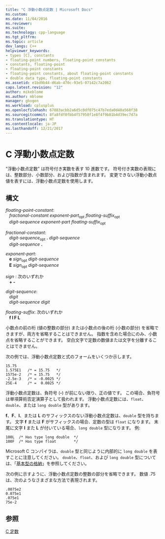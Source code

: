 ```yaml
---
title: "C 浮動小数点定数 | Microsoft Docs"
ms.custom: 
ms.date: 11/04/2016
ms.reviewer: 
ms.suite: 
ms.technology: cpp-language
ms.tgt_pltfrm: 
ms.topic: article
dev_langs: C++
helpviewer_keywords:
- types [C], constants
- floating-point numbers, floating-point constants
- constants, floating-point
- floating-point constants
- floating-point constants, about floating-point constants
- double data type, floating-point constants
ms.assetid: e1bd9b44-d6ab-470c-93e5-07142c7a2062
caps.latest.revision: "12"
author: mikeblome
ms.author: mblome
manager: ghogen
ms.workload: cplusplus
ms.openlocfilehash: 67883acbb2a6d5c0df075c47b7eda0d40a568f38
ms.sourcegitcommit: 8fa8fdf0fbb4f57950f1e8f4f9b81b4d39ec7d7a
ms.translationtype: HT
ms.contentlocale: ja-JP
ms.lasthandoff: 12/21/2017
---
```

# <a name="c-floating-point-constants"></a>C 浮動小数点定数
"浮動小数点定数" は符号付き実数を表す 10 進数です。 符号付き実数の表現には、整数部分、小数部分、および指数が含まれます。 変更できない浮動小数点値を表すには、浮動小数点定数を使用します。  
  
## <a name="syntax"></a>構文  
 *floating-point-constant*:  
 &nbsp;&nbsp; *fractional-constant exponent-part*<sub>opt</sub> *floating-suffix*<sub>opt</sub>  
 &nbsp;&nbsp; *digit-sequence exponent-part floating-suffix*<sub>opt</sub>  
  
 *fractional-constant*:  
 &nbsp;&nbsp; *digit-sequence*<sub>opt</sub> **.** *digit-sequence*  
 &nbsp;&nbsp; *digit-sequence*  **.**  
  
 *exponent-part*:  
 &nbsp;&nbsp; **e**  *sign*<sub>opt</sub> *digit-sequence*  
 &nbsp;&nbsp; **E**  *sign*<sub>opt</sub> *digit-sequence*  
  
 *sign* : 次のいずれか  
 &nbsp;&nbsp; **+ -**  
  
 *digit-sequence*:  
 &nbsp;&nbsp; *digit*  
 &nbsp;&nbsp; *digit-sequence digit*  
  
 *floating-suffix*: 次のいずれか  
 &nbsp;&nbsp; **f l F L**  
  
 小数点の前の桁 (値の整数の部分) または小数点の後の桁 (小数の部分) を省略できますが、両方を省略することはできません。 指数を含めた場合にのみ、小数点を省略することができます。 空白文字で定数の数値または文字を分離することはできません。  
  
 次の例では、浮動小数点定数と式のフォームをいくつか示します。  
  
```  
15.75  
1.575E1   /* = 15.75   */  
1575e-2   /* = 15.75   */  
-2.5e-3   /* = -0.0025 */  
25E-4     /* =  0.0025 */  
```  
  
 浮動小数点定数は、負符号 (**-**) が前にない限り、正の値です。 この場合、負符号は単項算術否定演算子として扱われます。 浮動小数点定数には、`float`、`double`、または `long double` 型があります。  
  
 **f**、**F**、**l**、または **L** のサフィックスのない浮動小数点定数は、`double` 型を持ちます。 文字 **f** または **F** がサフィックスの場合、定数の型は `float` になります。 末尾に文字 **l** また **L** が付いている場合、`long double` 型になります。 例:  
  
```  
100L  /* Has type long double  */  
100F  /* Has type float        */  
```  
  
 Microsoft C コンパイラは、`double` 型と同じように内部的に `long double` を表すことに注意してください。 `double`、`float`、および `long double` 型については、「[基本型の格納](../c-language/storage-of-basic-types.md)」を参照してください。  
  
 次の例に示すように、浮動小数点定数の整数の部分を省略できます。 数値 .75 は、次のようなさまざまな方法で表現されます。  
  
```  
.0075e2  
0.075e1  
.075e1  
75e-2  
```  
  
## <a name="see-also"></a>参照  
 [C 定数](../c-language/c-constants.md)